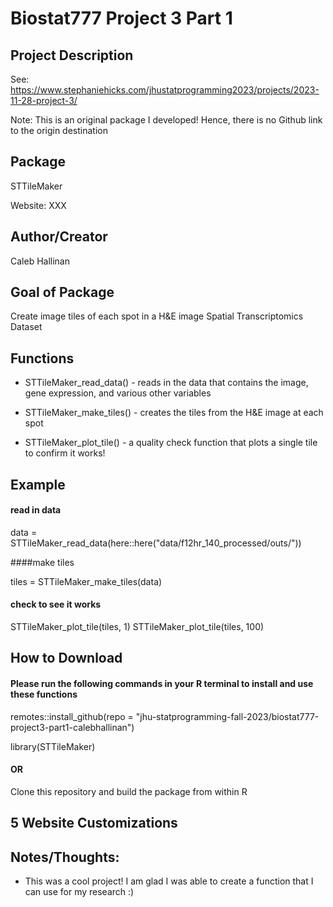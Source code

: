 # Biostat777 Project 3 Part 1



## Project Description
See: https://www.stephaniehicks.com/jhustatprogramming2023/projects/2023-11-28-project-3/

Note: This is an original package I developed! Hence, there is no Github link to the origin destination



## Package
STTileMaker

Website: XXX



## Author/Creator
Caleb Hallinan



## Goal of Package
Create image tiles of each spot in a H&E image Spatial Transcriptomics Dataset



## Functions
- STTileMaker_read_data() - reads in the data that contains the image, gene expression, and various other variables

- STTileMaker_make_tiles() - creates the tiles from the H&E image at each spot

- STTileMaker_plot_tile() - a quality check function that plots a single tile to confirm it works!




## Example

#### read in data

data = STTileMaker_read_data(here::here("data/f12hr_140_processed/outs/"))

####make tiles

tiles = STTileMaker_make_tiles(data)

#### check to see it works

STTileMaker_plot_tile(tiles, 1)
STTileMaker_plot_tile(tiles, 100)



## How to Download

#### Please run the following commands in your R terminal to install and use these functions

remotes::install_github(repo = "jhu-statprogramming-fall-2023/biostat777-project3-part1-calebhallinan")

library(STTileMaker)

#### OR

Clone this repository and build the package from within R



## 5 Website Customizations



## Notes/Thoughts:

- This was a cool project! I am glad I was able to create a function that I can use for my research :)
